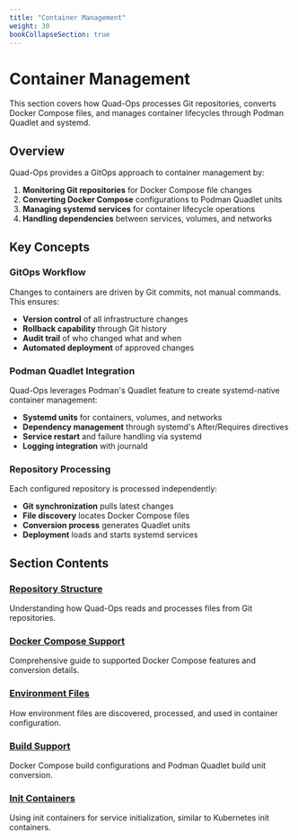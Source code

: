 ```yaml
---
title: "Container Management"
weight: 30
bookCollapseSection: true
---
```


# Container Management

This section covers how Quad-Ops processes Git repositories, converts Docker Compose files, and manages container lifecycles through Podman Quadlet and systemd.

## Overview

Quad-Ops provides a GitOps approach to container management by:

1. **Monitoring Git repositories** for Docker Compose file changes
2. **Converting Docker Compose** configurations to Podman Quadlet units
3. **Managing systemd services** for container lifecycle operations
4. **Handling dependencies** between services, volumes, and networks

## Key Concepts

### GitOps Workflow
Changes to containers are driven by Git commits, not manual commands. This ensures:
- **Version control** of all infrastructure changes
- **Rollback capability** through Git history
- **Audit trail** of who changed what and when
- **Automated deployment** of approved changes

### Podman Quadlet Integration
Quad-Ops leverages Podman's Quadlet feature to create systemd-native container management:
- **Systemd units** for containers, volumes, and networks
- **Dependency management** through systemd's After/Requires directives
- **Service restart** and failure handling via systemd
- **Logging integration** with journald

### Repository Processing
Each configured repository is processed independently:
- **Git synchronization** pulls latest changes
- **File discovery** locates Docker Compose files
- **Conversion process** generates Quadlet units
- **Deployment** loads and starts systemd services

## Section Contents

### [Repository Structure](repository-structure)
Understanding how Quad-Ops reads and processes files from Git repositories.

### [Docker Compose Support](docker-compose-support)  
Comprehensive guide to supported Docker Compose features and conversion details.

### [Environment Files](environment-files)
How environment files are discovered, processed, and used in container configuration.

### [Build Support](build-support)
Docker Compose build configurations and Podman Quadlet build unit conversion.

### [Init Containers](init-containers)
Using init containers for service initialization, similar to Kubernetes init containers.